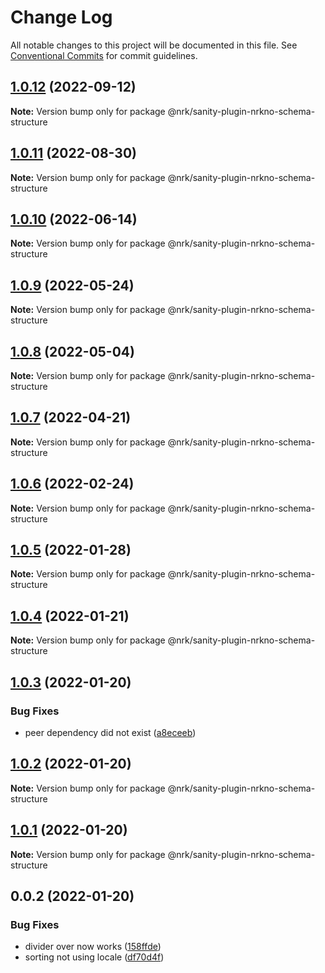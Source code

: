 # Change Log

All notable changes to this project will be documented in this file.
See [Conventional Commits](https://conventionalcommits.org) for commit guidelines.

## [1.0.12](https://github.com/nrkno/nrkno-sanity-libs/compare/@nrk/sanity-plugin-nrkno-schema-structure@1.0.11...@nrk/sanity-plugin-nrkno-schema-structure@1.0.12) (2022-09-12)

**Note:** Version bump only for package @nrk/sanity-plugin-nrkno-schema-structure





## [1.0.11](https://github.com/nrkno/nrkno-sanity-libs/compare/@nrk/sanity-plugin-nrkno-schema-structure@1.0.10...@nrk/sanity-plugin-nrkno-schema-structure@1.0.11) (2022-08-30)

**Note:** Version bump only for package @nrk/sanity-plugin-nrkno-schema-structure





## [1.0.10](https://github.com/nrkno/nrkno-sanity-libs/compare/@nrk/sanity-plugin-nrkno-schema-structure@1.0.9...@nrk/sanity-plugin-nrkno-schema-structure@1.0.10) (2022-06-14)

**Note:** Version bump only for package @nrk/sanity-plugin-nrkno-schema-structure





## [1.0.9](https://github.com/nrkno/nrkno-sanity-libs/compare/@nrk/sanity-plugin-nrkno-schema-structure@1.0.8...@nrk/sanity-plugin-nrkno-schema-structure@1.0.9) (2022-05-24)

**Note:** Version bump only for package @nrk/sanity-plugin-nrkno-schema-structure





## [1.0.8](https://github.com/nrkno/nrkno-sanity-libs/compare/@nrk/sanity-plugin-nrkno-schema-structure@1.0.7...@nrk/sanity-plugin-nrkno-schema-structure@1.0.8) (2022-05-04)

**Note:** Version bump only for package @nrk/sanity-plugin-nrkno-schema-structure





## [1.0.7](https://github.com/nrkno/nrkno-sanity-libs/compare/@nrk/sanity-plugin-nrkno-schema-structure@1.0.6...@nrk/sanity-plugin-nrkno-schema-structure@1.0.7) (2022-04-21)

**Note:** Version bump only for package @nrk/sanity-plugin-nrkno-schema-structure





## [1.0.6](https://github.com/nrkno/nrkno-sanity-libs/compare/@nrk/sanity-plugin-nrkno-schema-structure@1.0.5...@nrk/sanity-plugin-nrkno-schema-structure@1.0.6) (2022-02-24)

**Note:** Version bump only for package @nrk/sanity-plugin-nrkno-schema-structure





## [1.0.5](https://github.com/nrkno/nrkno-sanity-libs/compare/@nrk/sanity-plugin-nrkno-schema-structure@1.0.4...@nrk/sanity-plugin-nrkno-schema-structure@1.0.5) (2022-01-28)

**Note:** Version bump only for package @nrk/sanity-plugin-nrkno-schema-structure





## [1.0.4](https://github.com/nrkno/nrkno-sanity-libs/compare/@nrk/sanity-plugin-nrkno-schema-structure@1.0.3...@nrk/sanity-plugin-nrkno-schema-structure@1.0.4) (2022-01-21)

**Note:** Version bump only for package @nrk/sanity-plugin-nrkno-schema-structure





## [1.0.3](https://github.com/nrkno/nrkno-sanity-libs/compare/@nrk/sanity-plugin-nrkno-schema-structure@1.0.2...@nrk/sanity-plugin-nrkno-schema-structure@1.0.3) (2022-01-20)


### Bug Fixes

* peer dependency did not exist ([a8eceeb](https://github.com/nrkno/nrkno-sanity-libs/commit/a8eceeb11d800e97da8985df5452fcd695bdf481))





## [1.0.2](https://github.com/nrkno/nrkno-sanity-libs/compare/@nrk/sanity-plugin-nrkno-schema-structure@1.0.1...@nrk/sanity-plugin-nrkno-schema-structure@1.0.2) (2022-01-20)

**Note:** Version bump only for package @nrk/sanity-plugin-nrkno-schema-structure





## [1.0.1](https://github.com/nrkno/nrkno-sanity-libs/compare/@nrk/sanity-plugin-nrkno-schema-structure@0.0.2...@nrk/sanity-plugin-nrkno-schema-structure@1.0.1) (2022-01-20)

**Note:** Version bump only for package @nrk/sanity-plugin-nrkno-schema-structure





## 0.0.2 (2022-01-20)


### Bug Fixes

* divider over now works ([158ffde](https://github.com/nrkno/nrkno-sanity-libs/commit/158ffded62d4fcfe8003bc7703fe9e7d1a72733a))
* sorting not using locale ([df70d4f](https://github.com/nrkno/nrkno-sanity-libs/commit/df70d4f29e7b1b75a2292a294c714570c6c36105))
